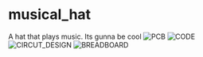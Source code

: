 # musical_hat
A hat that plays music.
Its gunna be cool
![PCB](https://ethansawesomewebsite.tk/img/hat/FullSizeRender-2.jpg)
![CODE](https://ethansawesomewebsite.tk/img/hat/FullSizeRender-1.jpg)
![CIRCUT_DESIGN](https://ethansawesomewebsite.tk/img/hat/FullSizeRender.jpg)
![BREADBOARD](https://ethansawesomewebsite.tk/img/hat/IMG_0109.jpg)
